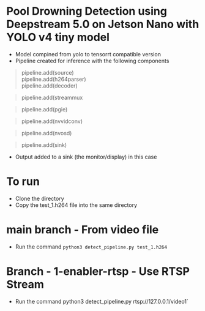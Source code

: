 # Pool Drowning Detection using Deepstream 5.0 on Jetson Nano with YOLO v4 tiny model

* Model compined from yolo to tensorrt compatible version
* Pipeline created for inference with the following components

>    pipeline.add(source)   
>    pipeline.add(h264parser)    
>    pipeline.add(decoder)

>    pipeline.add(streammux

>    pipeline.add(pgie)

>    pipeline.add(nvvidconv)

>    pipeline.add(nvosd)

>    pipeline.add(sink)

* Output added to a sink  (the monitor/display) in this case

# To run 
* Clone the directory 
* Copy the test_1.h264 file into the same directory

# main branch - From video file
* Run the command `python3 detect_pipeline.py test_1.h264`

# Branch - 1-enabler-rtsp - Use RTSP Stream
* Run the command python3 detect_pipeline.py rtsp://127.0.0.1/video1`
